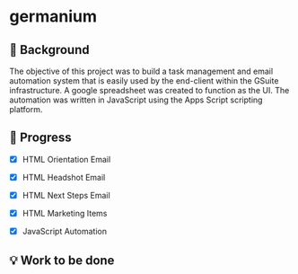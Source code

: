 # germanium


## :thought_balloon: Background 
The objective of this project was to build a task management and email automation system that is easily used by the end-client within the GSuite infrastructure. A google spreadsheet was created to function as the UI. The automation was written in JavaScript using the Apps Script scripting platform.



## :wrench: Progress
- [x] HTML Orientation Email 
- [x] HTML Headshot Email
- [x] HTML Next Steps Email
- [x] HTML Marketing Items
- [x] JavaScript Automation


## :bulb: Work to be done
